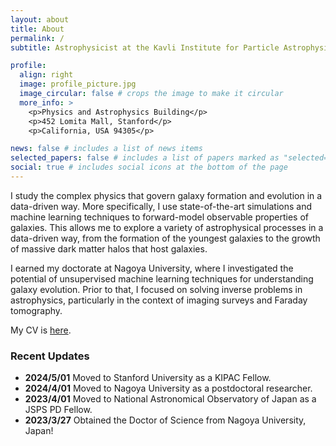 ```yaml
---
layout: about
title: About
permalink: /
subtitle: Astrophysicist at the Kavli Institute for Particle Astrophysics and Cosmology, Stanford University

profile:
  align: right
  image: profile_picture.jpg
  image_circular: false # crops the image to make it circular
  more_info: >
    <p>Physics and Astrophysics Building</p>
    <p>452 Lomita Mall, Stanford</p>
    <p>California, USA 94305</p>

news: false # includes a list of news items
selected_papers: false # includes a list of papers marked as "selected={true}"
social: true # includes social icons at the bottom of the page
---
```



I study the complex physics that govern galaxy formation and evolution in a data-driven way. 
More specifically, I use state-of-the-art simulations and machine learning techniques to forward-model observable properties of galaxies. 
This allows me to explore a variety of astrophysical processes in a data-driven way, from the formation of the youngest galaxies to the growth of massive dark matter halos that host galaxies.

I earned my doctorate at Nagoya University, where I investigated the potential of unsupervised machine learning techniques for understanding galaxy evolution. Prior to that, I focused on solving inverse problems in astrophysics, particularly in the context of imaging surveys and Faraday tomography.

My CV is <a href = "./Cooray_CV.pdf">here</a>. 

### Recent Updates
- **2024/5/01** Moved to Stanford University as a KIPAC Fellow.
- **2024/4/01** Moved to Nagoya University as a postdoctoral researcher.
- **2023/4/01** Moved to National Astronomical Observatory of Japan as a JSPS PD Fellow.
- **2023/3/27** Obtained the Doctor of Science from Nagoya University, Japan!

